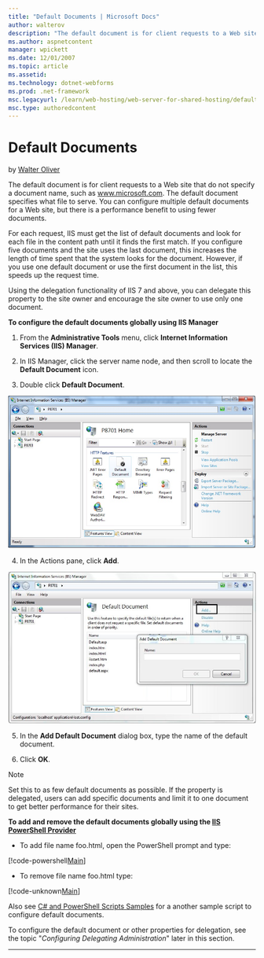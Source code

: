 ```yaml
---
title: "Default Documents | Microsoft Docs"
author: walterov
description: "The default document is for client requests to a Web site that do not specify a document name, such as www.microsoft.com. The default document specifies what..."
ms.author: aspnetcontent
manager: wpickett
ms.date: 12/01/2007
ms.topic: article
ms.assetid: 
ms.technology: dotnet-webforms
ms.prod: .net-framework
msc.legacyurl: /learn/web-hosting/web-server-for-shared-hosting/default-documents
msc.type: authoredcontent
---
```

Default Documents
====================
by [Walter Oliver](https://github.com/walterov)

The default document is for client requests to a Web site that do not specify a document name, such as www.microsoft.com. The default document specifies what file to serve. You can configure multiple default documents for a Web site, but there is a performance benefit to using fewer documents.

For each request, IIS must get the list of default documents and look for each file in the content path until it finds the first match. If you configure five documents and the site uses the last document, this increases the length of time spent that the system looks for the document. However, if you use one default document or use the first document in the list, this speeds up the request time.

Using the delegation functionality of IIS 7 and above, you can delegate this property to the site owner and encourage the site owner to use only one document.

**To configure the default documents globally using IIS Manager**

1. From the **Administrative Tools** menu, click **Internet Information Services (IIS) Manager**.

2. In IIS Manager, click the server name node, and then scroll to locate the **Default Document** icon.

3. Double click **Default Document**.

[![](default-documents/_static/image4.jpg)](default-documents/_static/image3.jpg)

4. In the Actions pane, click **Add**.

[![](default-documents/_static/image6.jpg)](default-documents/_static/image5.jpg)

5. In the **Add Default Document** dialog box, type the name of the default document.

6. Click **OK**.

> [!NOTE]
> Set this to as few default documents as possible. If the property is delegated, users can add specific documents and limit it to one document to get better performance for their sites.

**To add and remove the default documents globally using the [IIS PowerShell Provider](../../manage/powershell/installing-the-iis-powershell-snap-in.md)**

- To add file name foo.html, open the PowerShell prompt and type:


[!code-powershell[Main](default-documents/samples/sample1.ps1)]


- To remove file name foo.html type:


[!code-unknown[Main](default-documents/samples/sample-127083-2.unknown)]


Also see [C# and PowerShell Scripts Samples](../configuring-components/powershell-scripts.md) for a another sample script to configure default documents.

To configure the default document or other properties for delegation, see the topic "*Configuring Delegating Administration*" later in this section.

* * *